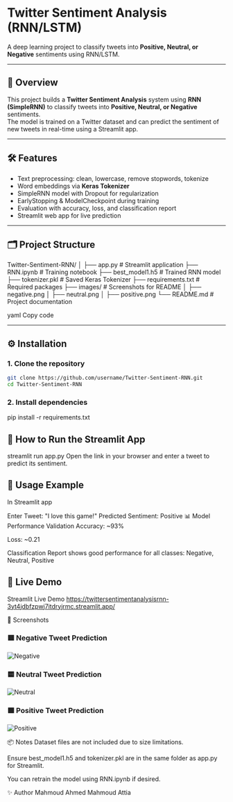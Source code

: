 # Twitter Sentiment Analysis (RNN/LSTM)

A deep learning project to classify tweets into **Positive, Neutral, or Negative** sentiments using RNN/LSTM.

---

## 📌 Overview
This project builds a **Twitter Sentiment Analysis** system using **RNN (SimpleRNN)** to classify tweets into **Positive, Neutral, or Negative** sentiments.  
The model is trained on a Twitter dataset and can predict the sentiment of new tweets in real-time using a Streamlit app.

---

## 🛠 Features
- Text preprocessing: clean, lowercase, remove stopwords, tokenize
- Word embeddings via **Keras Tokenizer**
- SimpleRNN model with Dropout for regularization
- EarlyStopping & ModelCheckpoint during training
- Evaluation with accuracy, loss, and classification report
- Streamlit web app for live prediction

---

## 🗂 Project Structure

Twitter-Sentiment-RNN/
│
├── app.py # Streamlit application
├── RNN.ipynb # Training notebook
├── best_model1.h5 # Trained RNN model
├── tokenizer.pkl # Saved Keras Tokenizer
├── requirements.txt # Required packages
├── images/ # Screenshots for README
│ ├── negative.png
│ ├── neutral.png
│ ├── positive.png
└── README.md # Project documentation

yaml
Copy code

---

## ⚙ Installation

### 1. Clone the repository
```bash
git clone https://github.com/username/Twitter-Sentiment-RNN.git
cd Twitter-Sentiment-RNN
```
### 2. Install dependencies
 
pip install -r requirements.txt
## 🚀 How to Run the Streamlit App
 
streamlit run app.py
Open the link in your browser and enter a tweet to predict its sentiment.

## 🧠 Usage Example
In Streamlit app

Enter Tweet: "I love this game!"
Predicted Sentiment: Positive
📊 Model Performance
Validation Accuracy: ~93%

Loss: ~0.21

Classification Report shows good performance for all classes: Negative, Neutral, Positive

## 🔗 Live Demo
Streamlit Live Demo  https://twittersentimentanalysisrnn-3yt4jdbfzpwj7itdryjrmc.streamlit.app/

📸 Screenshots
### 🟥 Negative Tweet Prediction
![Negative](image/negative.png)

### 🟨 Neutral Tweet Prediction
![Neutral](image/neutral.png)

### 🟩 Positive Tweet Prediction
![Positive](image/positive.png)


📦 Notes
Dataset files are not included due to size limitations.

Ensure best_model1.h5 and tokenizer.pkl are in the same folder as app.py for Streamlit.

You can retrain the model using RNN.ipynb if desired.

✨ Author
Mahmoud Ahmed Mahmoud Attia
